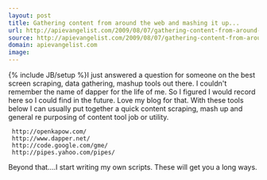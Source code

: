 ```yaml
---
layout: post
title: Gathering content from around the web and mashing it up...
url: http://apievangelist.com/2009/08/07/gathering-content-from-around-the-web-and-mashing-it-up/
source: http://apievangelist.com/2009/08/07/gathering-content-from-around-the-web-and-mashing-it-up/
domain: apievangelist.com
image: 
---
```

{% include JB/setup %}I just answered a question for someone on the best screen scraping, data gathering, mashup tools out there. I couldn't remember the name of dapper for the life of me.
So I figured I would record here so I could find in the future. Love my blog for that.
With these tools below I can usually put together a quick content scraping, mash up and general re purposing of content tool job or utility.

	 http://openkapow.com/ 
	 http://www.dapper.net/ 
	 http://code.google.com/gme/ 
	 http://pipes.yahoo.com/pipes/

Beyond that....I start writing my own scripts. These will get you a long ways.
